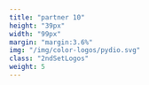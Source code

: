 ```yaml
---
title: "partner 10"
height: "39px"
width: "99px"
margin: "margin:3.6%"
img: "/img/color-logos/pydio.svg"
class: "2ndSetLogos"
weight: 5
---
```

